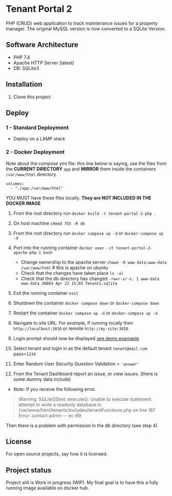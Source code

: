 # Tenant Portal 2

PHP (CRUD) web application to track maintenance issues for a property manager. The original MySQL version is now converted to a SQLite Version.

## Software Architecture

- PHP 7.4
- Apache HTTP Server (latest)
- DB: SQLite3 

## Installation

1. Clone this project

## Deploy

### 1 - Standard Deployment

- Deploy on a LAMP stack

### 2 - Docker Deployment

Note about the compose yml file: this line below is saying, use the files from the **CURRENT DIRECTORY** `app` and **MIRROR** them inside the containers `/var/www/html` directory. 

```
volumes:
  - "./app:/var/www/html"
```

YOU MUST have these files locally. **They are NOT INCLUDED IN THE DOCKER IMAGE**

1. From the root directory run `docker build -t tenant-portal-2-php .`

2. On host machine `chmod 755 -R db`

3. From the root directory run `docker compose up -d` or `docker-compose up -d`

4. Port into the running container `docker exec -it tenant-portal-2-apache-php-1 bash` 
   - Change ownership to the apache server `chown -R www-data:www-data /var/www/html` # this is apache on ubuntu
   - Check that the changes have taken place `ls -al`
   - Check that the db directory has changed `-rwxr-xr-x. 1 www-data www-data 36864 Apr 22 15:03 Tenants.sqlite`

5. Exit the running container `exit`

6. Shutdown the container `docker compose down` or `docker-compose down`

7. Restart the container `docker compose up -d` or `docker-compose up -d`

8. Navigate to site URL. For example, if running locally then `http://localhost:3010` or remote `http://my-site:3010` 

9. Login prompt should now be displayed [see demo examaple](https://stinky-boots.online/TenantPortal2/)

10. Select tenant and login in as the default tenant `tenant@mail.com` pass=`1234`

11. Enter Random User Security Question Validation = `'answer'`

12. From the Tenant Dashboard report an issue, or view issues. (there is some dummy data include)

- Note: If you receive the following error.

> Warning: SQLite3Stmt::execute(): Unable to execute statement: attempt to write a readonly database in /var/www/html/tenants/includes/tenantFunctions.php on line 187 Error: contact admin -- ec-69

Then there is a problem with permission in the db directory (see step 4)

## License

For open source projects, say how it is licensed.

## Project status

Project still is Work in progress (WIP). My final goal is to have this a fully running image available on docker hub.
